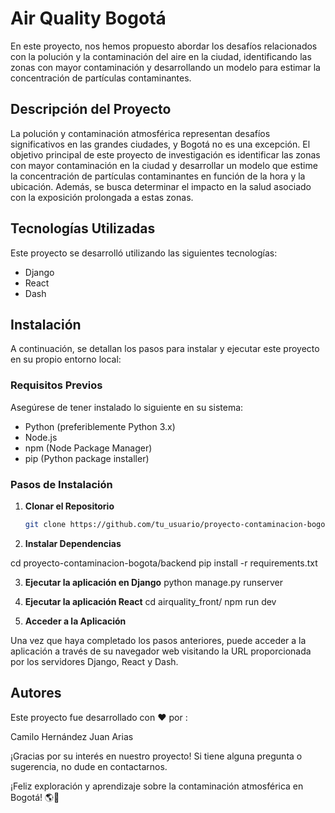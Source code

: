 # Air Quality Bogotá

En este proyecto, nos hemos propuesto abordar los desafíos relacionados con la polución y la contaminación del aire en la ciudad, identificando las zonas con mayor contaminación y desarrollando un modelo para estimar la concentración de partículas contaminantes.

## Descripción del Proyecto

La polución y contaminación atmosférica representan desafíos significativos en las grandes ciudades, y Bogotá no es una excepción. El objetivo principal de este proyecto de investigación es identificar las zonas con mayor contaminación en la ciudad y desarrollar un modelo que estime la concentración de partículas contaminantes en función de la hora y la ubicación. Además, se busca determinar el impacto en la salud asociado con la exposición prolongada a estas zonas.

## Tecnologías Utilizadas

Este proyecto se desarrolló utilizando las siguientes tecnologías:

- Django
- React
- Dash

## Instalación

A continuación, se detallan los pasos para instalar y ejecutar este proyecto en su propio entorno local:

### Requisitos Previos

Asegúrese de tener instalado lo siguiente en su sistema:

- Python (preferiblemente Python 3.x)
- Node.js
- npm (Node Package Manager)
- pip (Python package installer)

### Pasos de Instalación

1. **Clonar el Repositorio**

   ```bash
   git clone https://github.com/tu_usuario/proyecto-contaminacion-bogota.git
2. **Instalar Dependencias**

cd proyecto-contaminacion-bogota/backend
pip install -r requirements.txt

3. **Ejecutar la aplicación en Django**
   python manage.py runserver

4. **Ejecutar la aplicación React**
   cd airquality_front/
   npm run dev
   
5. **Acceder a la Aplicación**

Una vez que haya completado los pasos anteriores, puede acceder a la aplicación a través de su navegador web visitando la URL proporcionada por los servidores Django, React y Dash.

## Autores
Este proyecto fue desarrollado con ❤️ por :

Camilo Hernández 
Juan Arias 

¡Gracias por su interés en nuestro proyecto! Si tiene alguna pregunta o sugerencia, no dude en contactarnos.

¡Feliz exploración y aprendizaje sobre la contaminación atmosférica en Bogotá! 🌎🍃

